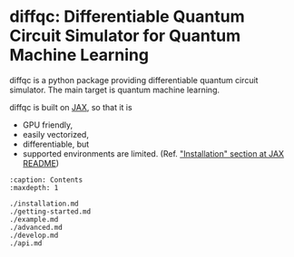 # diffqc: Differentiable Quantum Circuit Simulator for Quantum Machine Learning

diffqc is a python package providing differentiable quantum circuit simulator.
The main target is quantum machine learning.

diffqc is built on [JAX](https://jax.readthedocs.io/en/latest/), so
that it is

- GPU friendly,
- easily vectorized,
- differentiable, but
- supported environments are limited. (Ref. ["Installation" section at JAX README](https://github.com/google/jax#installation))


```{toctree}
:caption: Contents
:maxdepth: 1

./installation.md
./getting-started.md
./example.md
./advanced.md
./develop.md
./api.md
```
